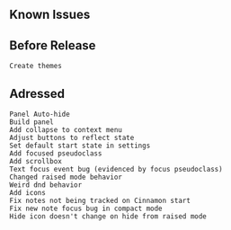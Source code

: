 Known Issues
------------

Before Release
--------------
    Create themes

Adressed
--------
    Panel Auto-hide
    Build panel
    Add collapse to context menu
    Adjust buttons to reflect state
    Set default start state in settings
    Add focused pseudoclass
    Add scrollbox
    Text focus event bug (evidenced by focus pseudoclass)
    Changed raised mode behavior
    Weird dnd behavior
    Add icons
    Fix notes not being tracked on Cinnamon start
    Fix new note focus bug in compact mode
    Hide icon doesn't change on hide from raised mode
